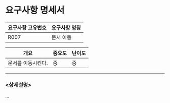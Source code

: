 요구사항 명세서
===================

|요구사항 고유번호|요구사항 명칭|
|---|---|
|R007|문서 이동|    
  
|개요|중요도|난이도|
|---|---|---|
|문서를 이동시킨다.|중|중|

---
### <상세설명>  
...
